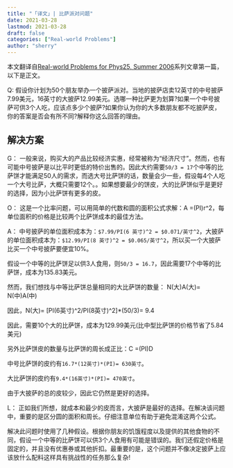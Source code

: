 ```yaml
---
title: "「译文」| 比萨派对问题" 
date: 2021-03-28
lastmod: 2021-03-28
draft: false
categories: ["Real-world Problems"]
author: "sherry"
---
```

本文翻译自[Real-world Problems for Phys25, Summer 2006](https://users.physics.unc.edu/~deardorf/phys25/rwp/)系列文章第一篇，以下是正文。

Q: 假设你计划为50个朋友举办一个披萨派对。当地的披萨店卖12英寸的中号披萨7.99美元，16英寸的大披萨12.99美元。选哪一种比萨更为划算?如果一个中号披萨可供3个人吃，应该点多少个披萨?如果你认为你的大多数朋友都不吃披萨皮，你的答案是否会有所不同?解释你这么回答的理由。

<!--more-->

## 解决方案

G： 一般来说，购买大的产品比较经济实惠，经常被称为“经济尺寸”。然而，也有可能中号披萨是以比平时更低的特价出售的。因此大约需要`50/3 = 17`个中等的比萨饼才能满足50人的需求，而选大号比萨饼的话，数量会少一些，假设每4个人吃一个大号比萨，大概只需要12个。。如果想要最少的饼皮，大的比萨饼似乎是更好的选择，因为小比萨饼有更多的皮。

O： 这是一个比率问题，可以用简单的代数和圆的面积公式求解：A =(PI)r^2，每单位面积的价格是比较两个比萨饼成本的最佳方法。

A： 中号披萨的单位面积成本为：`$7.99/PI(6 英寸)^2 = $0.071/英寸^2`，大披萨的单位面积成本为：`$12.99/PI(8 英寸)^2 = $0.065/英寸^2`，所以买一个大披萨比买一个中号披萨要便宜10%。

假设一个中等的比萨饼足以供3人食用，则`50/3 = 16.7`，因此需要17个中等的比萨饼，成本为135.83美元。

然而，我们想找与中等比萨饼总量相同的大比萨饼的数量：  N(大)A(大)= N(中)A(中)

因此，N(大)= [PI(6英寸)^2/PI(8英寸)^2]*(50/3)= 9.4

因此，需要10个大的比萨饼，成本为129.99美元(比中型比萨饼的价格节省了5.84美元)

另外比萨饼皮的数量与比萨饼的周长成正比：C =(PI)D

中号比萨饼的皮约有`16.7*(12英寸)*(PI)= 630英寸`。

大比萨饼的皮约有`9.4*(16英寸)*(PI)= 470英寸`。

由于大披萨的总的皮较少，因此它仍然是更好的选择。

L： 正如我们所想，就成本和最少的皮而言，大披萨是最好的选择。在解决该问题中，重要的是区分圆的面积和周长。仔细注意单位有助于避免混淆这两个公式。

解决此问题时使用了几种假设。根据你朋友的饥饿程度以及提供的其他食物的不同，假设一个中等的比萨饼可以供3个人食用有可能是错误的。我们还假定价格是固定的，并且没有优惠券或其他折扣。最重要的是，这个问题并不像决定披萨上应该放什么配料这样具有挑战性的任务那么复杂!
